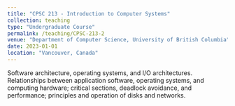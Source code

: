 ```yaml
---
title: "CPSC 213 - Introduction to Computer Systems"
collection: teaching
type: "Undergraduate Course"
permalink: /teaching/CPSC-213-2
venue: "Department of Computer Science, University of British Columbia"
date: 2023-01-01
location: "Vancouver, Canada"
---
```


Software architecture, operating systems, and I/O architectures. Relationships between application software, operating systems, and computing hardware; critical sections, deadlock avoidance, and performance; principles and operation of disks and networks.